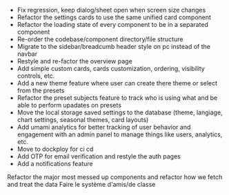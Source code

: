 - Fix regression, keep dialog/sheet open when screen size changes
- Refactor the settings cards to use the same unified card component
- Refactor the loading state of every component to be in a separated component
- Re-order the codebase/component directory/file structure
- Migrate to the sidebar/breadcumb header style on pc instead of the navbar
- Restyle and re-factor the overview page
- Add simple custom cards, cards customization, ordering, visibility controls, etc.
- Add a new theme feature where user can create there theme or select from the presets
- Refactor the preset subjects feature to track who is using what and be able to perform upadates on presets
- Move the local storage saved settings to the database (theme, langiage, chart settings, seasonal themes, card layouts)
- Add umami analytics for better tracking of user behavior and engagement with an admin panel to manage things like users, analytics, etc.
- Move to dockploy for ci cd
- Add OTP for email verification and restyle the auth pages
- Add a notifications feature

Refactor the major most messed up components and refactor how we fetch and treat the data
Faire le système d'amis/de classe
